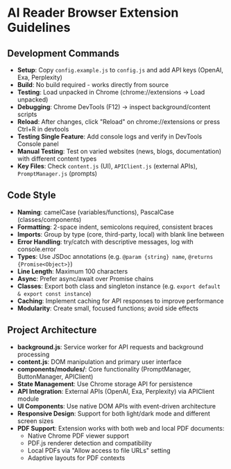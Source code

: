# AI Reader Browser Extension Guidelines

## Development Commands
- **Setup**: Copy `config.example.js` to `config.js` and add API keys (OpenAI, Exa, Perplexity)
- **Build**: No build required - works directly from source
- **Testing**: Load unpacked in Chrome (chrome://extensions → Load unpacked)
- **Debugging**: Chrome DevTools (F12) → inspect background/content scripts
- **Reload**: After changes, click "Reload" on chrome://extensions or press Ctrl+R in devtools
- **Testing Single Feature**: Add console logs and verify in DevTools Console panel
- **Manual Testing**: Test on varied websites (news, blogs, documentation) with different content types
- **Key Files**: Check `content.js` (UI), `APIClient.js` (external APIs), `PromptManager.js` (prompts)

## Code Style
- **Naming**: camelCase (variables/functions), PascalCase (classes/components)
- **Formatting**: 2-space indent, semicolons required, consistent braces
- **Imports**: Group by type (core, third-party, local) with blank line between
- **Error Handling**: try/catch with descriptive messages, log with console.error
- **Types**: Use JSDoc annotations (e.g. `@param {string} name`, `@returns {Promise<Object>}`)
- **Line Length**: Maximum 100 characters
- **Async**: Prefer async/await over Promise chains
- **Classes**: Export both class and singleton instance (e.g. `export default & export const instance`)
- **Caching**: Implement caching for API responses to improve performance
- **Modularity**: Create small, focused functions; avoid side effects

## Project Architecture
- **background.js**: Service worker for API requests and background processing
- **content.js**: DOM manipulation and primary user interface
- **components/modules/**: Core functionality (PromptManager, ButtonManager, APIClient)
- **State Management**: Use Chrome storage API for persistence
- **API Integration**: External APIs (OpenAI, Exa, Perplexity) via APIClient module
- **UI Components**: Use native DOM APIs with event-driven architecture
- **Responsive Design**: Support for both light/dark mode and different screen sizes
- **PDF Support**: Extension works with both web and local PDF documents:
  - Native Chrome PDF viewer support
  - PDF.js renderer detection and compatibility
  - Local PDFs via "Allow access to file URLs" setting
  - Adaptive layouts for PDF contexts